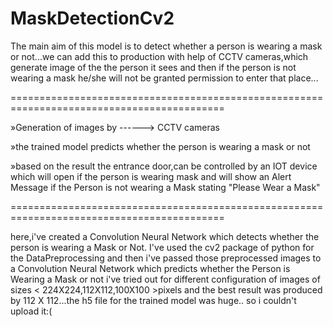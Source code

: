 # MaskDetectionCv2

The main aim of this model is to detect whether a person is wearing a mask or not...we can add this to production with help of CCTV cameras,which generate image of the the person it
sees and then if the person is not wearing a mask he/she will not be granted permission to enter that place...

===========================================================================================

»Generation of images by ------> CCTV cameras

»the trained model predicts whether the person is wearing a mask or not

»based on the result the entrance door,can be controlled by an IOT device which will open if the person is wearing mask and will show an Alert Message if 
the Person is not wearing a Mask stating "Please Wear a Mask"

===========================================================================================

here,i've created a Convolution Neural Network which detects whether the person is wearing a Mask or Not.
I've used the cv2 package of python for the DataPreprocessing and then i've passed those preprocessed images to a Convolution Neural Network which predicts whether the Person is Wearing a Mask or not
i've tried out for different configuration of images of sizes < 224X224,112X112,100X100 >pixels and the best result was produced by 112 X 112...the h5 file for the trained model was huge..
so i couldn't upload it:( 
